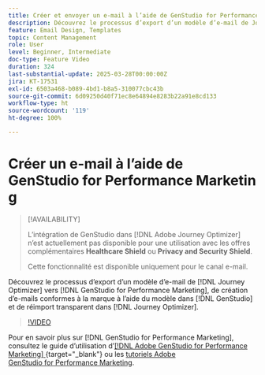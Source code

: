 ```yaml
---
title: Créer et envoyer un e-mail à l’aide de GenStudio for Performance Marketing
description: Découvrez le processus d’export d’un modèle d’e-mail de Journey Optimizer vers GenStudio for Performance Marketing, de création d’e-mails conformes à la marque à l’aide du modèle dans GenStudio et de réimport transparent dans Journey Optimizer.
feature: Email Design, Templates
topic: Content Management
role: User
level: Beginner, Intermediate
doc-type: Feature Video
duration: 324
last-substantial-update: 2025-03-28T00:00:00Z
jira: KT-17531
exl-id: 6503a468-b089-4bd1-b8a5-310077cbc43b
source-git-commit: 6d09250d40f71ec8e64894e8283b22a91e8cd133
workflow-type: ht
source-wordcount: '119'
ht-degree: 100%

---
```


# Créer un e-mail à l’aide de GenStudio for Performance Marketing

>[!AVAILABILITY]
>
>L’intégration de GenStudio dans [!DNL Adobe Journey Optimizer] n’est actuellement pas disponible pour une utilisation avec les offres complémentaires **Healthcare Shield** ou **Privacy and Security Shield**.
>
>Cette fonctionnalité est disponible uniquement pour le canal e-mail.

Découvrez le processus d’export d’un modèle d’e-mail de [!DNL Journey Optimizer] vers [!DNL GenStudio for Performance Marketing], de création d’e-mails conformes à la marque à l’aide du modèle dans [!DNL GenStudio] et de réimport transparent dans [!DNL Journey Optimizer].

>[!VIDEO](https://video.tv.adobe.com/v/3456038/?learn=on&enablevpops)

Pour en savoir plus sur [!DNL GenStudio for Performance Marketing], consultez le guide d’utilisation d’[[!DNL Adobe GenStudio for Performance Marketing] ](https://experienceleague.adobe.com/fr/docs/genstudio-for-performance-marketing/user-guide/home){target="_blank"} ou les [tutoriels Adobe GenStudio for Performance Marketing](https://experienceleague.adobe.com/fr/docs/genstudio-for-performance-marketing-learn/tutorials/overview).
